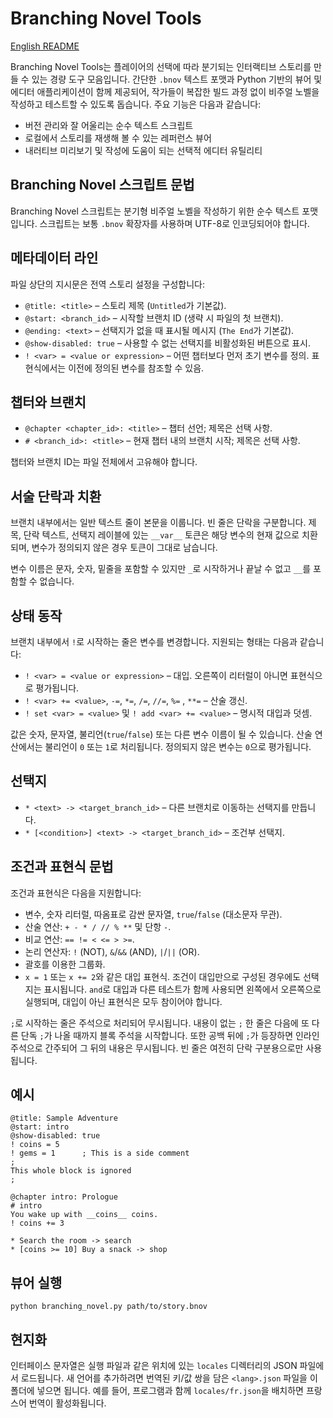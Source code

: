# Branching Novel Tools

[English README](README.en.md)

Branching Novel Tools는 플레이어의 선택에 따라 분기되는 인터랙티브 스토리를 만들 수 있는 경량 도구 모음입니다. 간단한 `.bnov` 텍스트 포맷과 Python 기반의 뷰어 및 에디터 애플리케이션이 함께 제공되어, 작가들이 복잡한 빌드 과정 없이 비주얼 노벨을 작성하고 테스트할 수 있도록 돕습니다. 주요 기능은 다음과 같습니다:

- 버전 관리와 잘 어울리는 순수 텍스트 스크립트
- 로컬에서 스토리를 재생해 볼 수 있는 레퍼런스 뷰어
- 내러티브 미리보기 및 작성에 도움이 되는 선택적 에디터 유틸리티

## Branching Novel 스크립트 문법

Branching Novel 스크립트는 분기형 비주얼 노벨을 작성하기 위한 순수 텍스트 포맷입니다. 스크립트는 보통 `.bnov` 확장자를 사용하며 UTF-8로 인코딩되어야 합니다.

## 메타데이터 라인

파일 상단의 지시문은 전역 스토리 설정을 구성합니다:

- `@title: <title>` – 스토리 제목 (`Untitled`가 기본값).
- `@start: <branch_id>` – 시작할 브랜치 ID (생략 시 파일의 첫 브랜치).
- `@ending: <text>` – 선택지가 없을 때 표시될 메시지 (`The End`가 기본값).
- `@show-disabled: true` – 사용할 수 없는 선택지를 비활성화된 버튼으로 표시.
- `! <var> = <value or expression>` – 어떤 챕터보다 먼저 초기 변수를 정의. 표현식에서는 이전에 정의된 변수를 참조할 수 있음.

## 챕터와 브랜치

- `@chapter <chapter_id>: <title>` – 챕터 선언; 제목은 선택 사항.
- `# <branch_id>: <title>` – 현재 챕터 내의 브랜치 시작; 제목은 선택 사항.

챕터와 브랜치 ID는 파일 전체에서 고유해야 합니다.

## 서술 단락과 치환

브랜치 내부에서는 일반 텍스트 줄이 본문을 이룹니다. 빈 줄은 단락을 구분합니다. 제목, 단락 텍스트, 선택지 레이블에 있는 `__var__` 토큰은 해당 변수의 현재 값으로 치환되며, 변수가 정의되지 않은 경우 토큰이 그대로 남습니다.

변수 이름은 문자, 숫자, 밑줄을 포함할 수 있지만 `_`로 시작하거나 끝날 수 없고 `__`를 포함할 수 없습니다.

## 상태 동작

브랜치 내부에서 `!`로 시작하는 줄은 변수를 변경합니다. 지원되는 형태는 다음과 같습니다:

- `! <var> = <value or expression>` – 대입. 오른쪽이 리터럴이 아니면 표현식으로 평가됩니다.
- `! <var> += <value>`, `-=`, `*=`, `/=`, `//=`, `%=` , `**=` – 산술 갱신.
- `! set <var> = <value>` 및 `! add <var> += <value>` – 명시적 대입과 덧셈.

값은 숫자, 문자열, 불리언(`true`/`false`) 또는 다른 변수 이름이 될 수 있습니다. 산술 연산에서는 불리언이 `0` 또는 `1`로 처리됩니다. 정의되지 않은 변수는 `0`으로 평가됩니다.

## 선택지

- `* <text> -> <target_branch_id>` – 다른 브랜치로 이동하는 선택지를 만듭니다.
- `* [<condition>] <text> -> <target_branch_id>` – 조건부 선택지.

## 조건과 표현식 문법

조건과 표현식은 다음을 지원합니다:

- 변수, 숫자 리터럴, 따옴표로 감싼 문자열, `true`/`false` (대소문자 무관).
- 산술 연산: `+ - * / // % **` 및 단항 `-`.
- 비교 연산: `== != < <= > >=`.
- 논리 연산자: `!` (NOT), `&`/`&&` (AND), `|`/`||` (OR).
- 괄호를 이용한 그룹화.
- `x = 1` 또는 `x += 2`와 같은 대입 표현식. 조건이 대입만으로 구성된 경우에도 선택지는 표시됩니다. `and`로 대입과 다른 테스트가 함께 사용되면 왼쪽에서 오른쪽으로 실행되며, 대입이 아닌 표현식은 모두 참이어야 합니다.

`;`로 시작하는 줄은 주석으로 처리되어 무시됩니다. 내용이 없는 `;` 한 줄은 다음에 또 다른 단독 `;`가 나올 때까지 블록 주석을 시작합니다. 또한 공백 뒤에 `;`가 등장하면 인라인 주석으로 간주되어 그 뒤의 내용은 무시됩니다. 빈 줄은 여전히 단락 구분용으로만 사용됩니다.

## 예시

```bnov
@title: Sample Adventure
@start: intro
@show-disabled: true
! coins = 5
! gems = 1      ; This is a side comment
;
This whole block is ignored
;

@chapter intro: Prologue
# intro
You wake up with __coins__ coins.
! coins += 3

* Search the room -> search
* [coins >= 10] Buy a snack -> shop
```

## 뷰어 실행

```
python branching_novel.py path/to/story.bnov
```

## 현지화

인터페이스 문자열은 실행 파일과 같은 위치에 있는 `locales` 디렉터리의 JSON 파일에서 로드됩니다. 새 언어를 추가하려면 번역된 키/값 쌍을 담은 `<lang>.json` 파일을 이 폴더에 넣으면 됩니다. 예를 들어, 프로그램과 함께 `locales/fr.json`을 배치하면 프랑스어 번역이 활성화됩니다.
